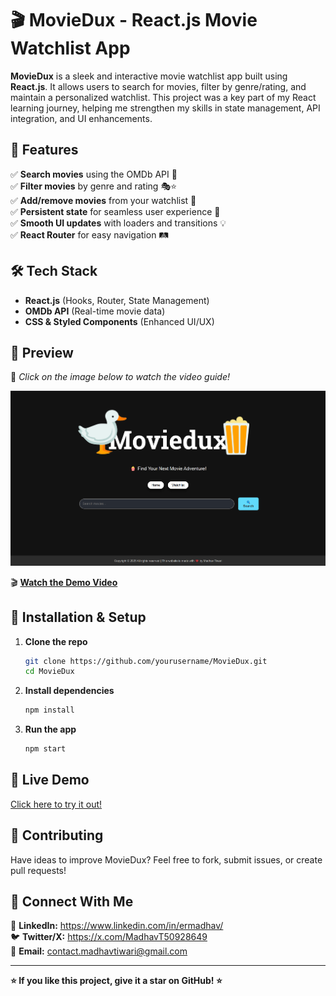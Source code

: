 # 🎬 MovieDux - React.js Movie Watchlist App

**MovieDux** is a sleek and interactive movie watchlist app built using **React.js**. It allows users to search for movies, filter by genre/rating, and maintain a personalized watchlist. This project was a key part of my React learning journey, helping me strengthen my skills in state management, API integration, and UI enhancements.

## 🚀 Features

✅ **Search movies** using the OMDb API 🎥  
✅ **Filter movies** by genre and rating 🎭⭐  
✅ **Add/remove movies** from your watchlist 📝  
✅ **Persistent state** for seamless user experience 🔄  
✅ **Smooth UI updates** with loaders and transitions 💡  
✅ **React Router** for easy navigation 🛤️  

## 🛠️ Tech Stack

- **React.js** (Hooks, Router, State Management)
- **OMDb API** (Real-time movie data)
- **CSS & Styled Components** (Enhanced UI/UX)

## 📸 Preview  

🔹 *Click on the image below to watch the video guide!*  

<a href="https://drive.google.com/file/d/1lKOBEfl6_0DAMOu4LF7_t8PokR_9z7cw/view?usp=sharing" target="_blank">  
  <img src="demo-thumbnail.png" alt="MovieDux Demo" width="600">  
</a>  

🎬 **[Watch the Demo Video](https://drive.google.com/file/d/1lKOBEfl6_0DAMOu4LF7_t8PokR_9z7cw/view?usp=sharing)**  
 


## 🚀 Installation & Setup

1. **Clone the repo**
   ```sh
   git clone https://github.com/yourusername/MovieDux.git
   cd MovieDux
   ```

2. **Install dependencies**
   ```sh
   npm install
   ```

3. **Run the app**
   ```sh
   npm start
   ```

## 🔗 Live Demo
[Click here to try it out!](your-live-demo-link)

## 🤝 Contributing
Have ideas to improve MovieDux? Feel free to fork, submit issues, or create pull requests!

## 📩 Connect With Me
🔗 **LinkedIn:** https://www.linkedin.com/in/ermadhav/  
🐦 **Twitter/X:** https://x.com/MadhavT50928649  
📧 **Email:** contact.madhavtiwari@gmail.com

---

**⭐ If you like this project, give it a star on GitHub! ⭐**
